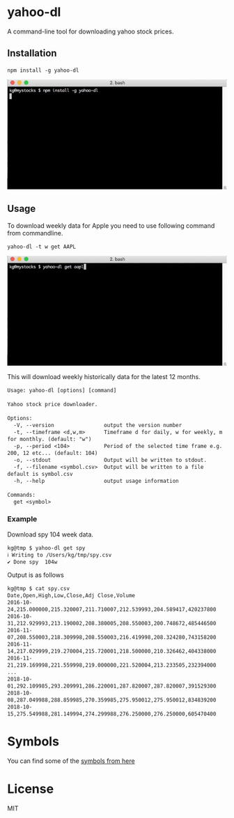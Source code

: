 # yahoo-dl
A command-line tool for downloading yahoo stock prices.

## Installation

    npm install -g yahoo-dl

![yahoo-dl installation](docs/installation.gif?raw=true "yahoo-dl installation")    

## Usage

To download weekly data for Apple you need to use following command from commandline.

    yahoo-dl -t w get AAPL

![Download Stock Price](docs/download-data.gif?raw=true "Download Stock Price") 

This will download weekly historically data for the latest 12 months. 


    Usage: yahoo-dl [options] [command]

    Yahoo stock price downloader.

    Options:
      -V, --version                output the version number
      -t, --timeframe <d,w,m>      Timeframe d for daily, w for weekly, m for monthly. (default: "w")
      -p, --period <104>           Period of the selected time frame e.g. 200, 12 etc... (default: 104)
      -o, --stdout                 Output will be written to stdout.
      -f, --filename <symbol.csv>  Output will be written to a file default is symbol.csv
      -h, --help                   output usage information

    Commands:
      get <symbol>
      
### Example

Download spy 104 week data.

    kg@tmp $ yahoo-dl get spy
    ℹ Writing to /Users/kg/tmp/spy.csv
    ✔ Done spy  104w

Output is as follows

    kg@tmp $ cat spy.csv
    Date,Open,High,Low,Close,Adj Close,Volume
    2016-10-24,215.000000,215.320007,211.710007,212.539993,204.589417,420237800
    2016-10-31,212.929993,213.190002,208.380005,208.550003,200.748672,485446500
    2016-11-07,208.550003,218.309998,208.550003,216.419998,208.324280,743158200
    2016-11-14,217.029999,219.270004,215.720001,218.500000,210.326462,404338000
    2016-11-21,219.169998,221.559998,219.000000,221.520004,213.233505,232394000
    ...
    2018-10-01,292.109985,293.209991,286.220001,287.820007,287.820007,391529300
    2018-10-08,287.049988,288.859985,270.359985,275.950012,275.950012,834839200
    2018-10-15,275.549988,281.149994,274.299988,276.250000,276.250000,605470400

# Symbols

You can find some of the [symbols from here](docs/indices.md) 

# License 

MIT
